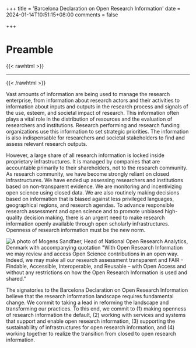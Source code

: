 +++
title = 'Barcelona Declaration on Open Research Information'
date = 2024-01-14T10:51:15+08:00
comments = false

+++

# Preamble
{{< rawhtml >}}
<hr class="small">
{{< /rawhtml >}}

Vast amounts of information are being used to manage the research enterprise, from information about research actors and their activities to information about inputs and outputs in the research process and signals of the use, esteem, and societal impact of research. This information often plays a vital role in the distribution of resources and the evaluation of researchers and institutions. Research performing and research funding organizations use this information to set strategic priorities. The information is also indispensable for researchers and societal stakeholders to find and assess relevant research outputs.

However, a large share of all research information is locked inside proprietary infrastructures. It is managed by companies that are accountable primarily to their shareholders, not to the research community. As research community, we have become strongly reliant on closed infrastructures. We have ended up assessing researchers and institutions based on non-transparent evidence. We are monitoring and incentivizing open science using closed data. We are also routinely making decisions based on information that is biased against less privileged languages, geographical regions, and research agendas. To advance responsible research assessment and open science and to promote unbiased high-quality decision making, there is an urgent need to make research information openly available through open scholarly infrastructures. Openness of research information must be the new norm.

![A photo of Mogens Sandfaer, Head of National Open Research Analytics, Denmark with accompanying quotation "With Open Research Information we may review and access Open Science contributions in an open way. Indeed, we may make all our research assessment transparent and FAIR - Findable, Accessible, Interoperable, and Reusable – with Open Access and without any restrictions on how the Open Research Information is used and shared."](/images/quote_sandfaer.jpg)

The signatories to the Barcelona Declaration on Open Research Information believe that the research information landscape requires fundamental change. We commit to taking a lead in reforming the landscape and transforming our practices. To this end, we commit to (1) making openness of research information the default, (2) working with services and systems that support and enable open research information, (3) supporting the sustainability of infrastructures for open research information, and (4) working together to realize the transition from closed to open research information.